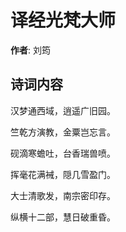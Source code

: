 # 译经光梵大师

**作者**: 刘筠

## 诗词内容

汉梦通西域，逍遥广旧园。

竺乾方演教，金粟岂忘言。

砚滴寒蟾吐，台香瑞兽喷。

挥毫花满裓，隠几雪盈门。

大士清歌发，南宗密印存。

纵横十二部，慧日破重昏。

